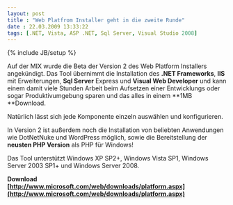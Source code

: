 ```yaml
---
layout: post
title : "Web Platfrom Installer geht in die zweite Runde"
date : 22.03.2009 13:33:22
tags: [.NET, Vista, ASP .NET, Sql Server, Visual Studio 2008]
---
```

{% include JB/setup %}

Auf der MIX wurde die Beta der Version 2 des Web Platform Installers angekündigt. Das Tool übernimmt die Installation des **.NET Frameworks**, **IIS** mit Erweiterungen, **Sql Server** Express und **Visual Web Developer** und kann einem damit viele Stunden Arbeit beim Aufsetzen einer Entwicklungs oder sogar Produktivumgebung sparen und das alles in einem **1MB **Download.

Natürlich lässt sich jede Komponente einzeln auswählen und konfigurieren.

In Version 2 ist außerdem noch die Installation von beliebten Anwendungen wie DotNetNuke und WordPress möglich, sowie die Bereitstellung der **neusten PHP Version** als PHP für Windows!

Das Tool unterstützt Windows XP SP2+, Windows Vista SP1, Windows Server 2003 SP1+ und Windows Server 2008.

**Download   
[http://www.microsoft.com/web/downloads/platform.aspx](http://www.microsoft.com/web/downloads/platform.aspx)**
